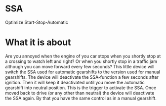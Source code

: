# SSA
Optimize Start-Stop-Automatic

# What it is about
Are you annoyed when the engine of you car stops when you shortly stop at a crossing to watch left and right?
Or when you shortly stop in a traffic jam although you can move forward every few seconds?
This little device will switch the SSA used for automatic gearshifts to the version used for manual gearshifts.
The device will deactivate the SSA-function a few seconds after ignition. Then it will keep it deactivated until you move the automatic gearshift into neutral position. This is the trigger to activate the SSA. Once moved back to drive (or any other than neutral) the device will deactivate the SSA again.
By that you have the same control as in a manual gearshift.
